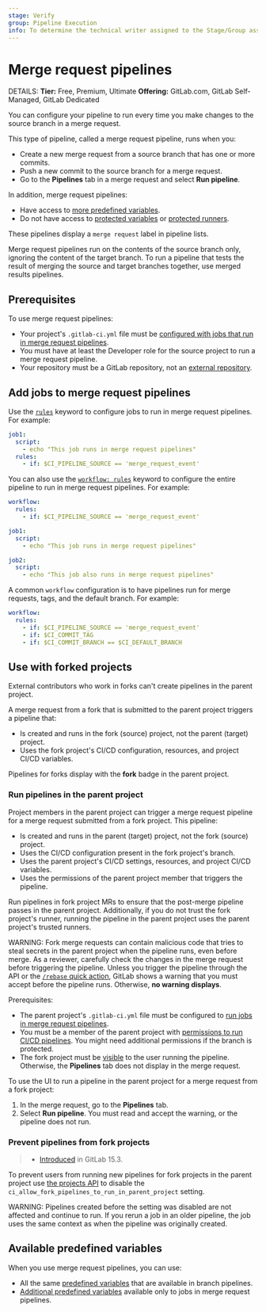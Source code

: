 ```yaml
---
stage: Verify
group: Pipeline Execution
info: To determine the technical writer assigned to the Stage/Group associated with this page, see https://handbook.gitlab.com/handbook/product/ux/technical-writing/#assignments
---
```


# Merge request pipelines

DETAILS:
**Tier:** Free, Premium, Ultimate
**Offering:** GitLab.com, GitLab Self-Managed, GitLab Dedicated

You can configure your pipeline to run every time you make changes to the
source branch in a merge request.

This type of pipeline, called a merge request pipeline, runs when you:

- Create a new merge request from a source branch that has one or more commits.
- Push a new commit to the source branch for a merge request.
- Go to the **Pipelines** tab in a merge request and select **Run pipeline**.

In addition, merge request pipelines:

- Have access to [more predefined variables](merge_request_pipelines.md#available-predefined-variables).
- Do not have access to [protected variables](../variables/index.md#protect-a-cicd-variable) or
  [protected runners](../runners/configure_runners.md#prevent-runners-from-revealing-sensitive-information).

These pipelines display a `merge request` label in pipeline lists.

Merge request pipelines run on the contents of the source branch only, ignoring the content
of the target branch. To run a pipeline that tests the result of merging the source
and target branches together, use merged results pipelines.

## Prerequisites

To use merge request pipelines:

- Your project's `.gitlab-ci.yml` file must be
  [configured with jobs that run in merge request pipelines](#add-jobs-to-merge-request-pipelines).
- You must have at least the Developer role for the
  source project to run a merge request pipeline.
- Your repository must be a GitLab repository, not an [external repository](../ci_cd_for_external_repos/index.md).

## Add jobs to merge request pipelines

Use the [`rules`](../yaml/index.md#rules) keyword to configure jobs to run in
merge request pipelines. For example:

```yaml
job1:
  script:
    - echo "This job runs in merge request pipelines"
  rules:
    - if: $CI_PIPELINE_SOURCE == 'merge_request_event'
```

You can also use the [`workflow: rules`](../yaml/index.md#workflowrules) keyword
to configure the entire pipeline to run in merge request pipelines. For example:

```yaml
workflow:
  rules:
    - if: $CI_PIPELINE_SOURCE == 'merge_request_event'

job1:
  script:
    - echo "This job runs in merge request pipelines"

job2:
  script:
    - echo "This job also runs in merge request pipelines"
```

A common `workflow` configuration is to have pipelines run for merge requests, tags, and the default branch. For example:

```yaml
workflow:
  rules:
    - if: $CI_PIPELINE_SOURCE == 'merge_request_event'
    - if: $CI_COMMIT_TAG
    - if: $CI_COMMIT_BRANCH == $CI_DEFAULT_BRANCH
```

## Use with forked projects

External contributors who work in forks can't create pipelines in the parent project.

A merge request from a fork that is submitted to the parent project triggers a
pipeline that:

- Is created and runs in the fork (source) project, not the parent (target) project.
- Uses the fork project's CI/CD configuration, resources, and project CI/CD variables.

Pipelines for forks display with the **fork** badge in the parent project.

### Run pipelines in the parent project

Project members in the parent project can trigger a merge request pipeline
for a merge request submitted from a fork project. This pipeline:

- Is created and runs in the parent (target) project, not the fork (source) project.
- Uses the CI/CD configuration present in the fork project's branch.
- Uses the parent project's CI/CD settings, resources, and project CI/CD variables.
- Uses the permissions of the parent project member that triggers the pipeline.

Run pipelines in fork project MRs to ensure that the post-merge pipeline passes in
the parent project. Additionally, if you do not trust the fork project's runner,
running the pipeline in the parent project uses the parent project's trusted runners.

WARNING:
Fork merge requests can contain malicious code that tries to steal secrets in the parent project
when the pipeline runs, even before merge. As a reviewer, carefully check the changes
in the merge request before triggering the pipeline. Unless you trigger the pipeline
through the API or the [`/rebase` quick action](../../user/project/quick_actions.md#issues-merge-requests-and-epics),
GitLab shows a warning that you must accept before the pipeline runs. Otherwise, **no warning displays**.

Prerequisites:

- The parent project's `.gitlab-ci.yml` file must be configured to
  [run jobs in merge request pipelines](#prerequisites).
- You must be a member of the parent project with [permissions to run CI/CD pipelines](../../user/permissions.md#cicd).
  You might need additional permissions if the branch is protected.
- The fork project must be [visible](../../user/public_access.md) to the
  user running the pipeline. Otherwise, the **Pipelines** tab does not display
  in the merge request.

To use the UI to run a pipeline in the parent project for a merge request from a fork project:

1. In the merge request, go to the **Pipelines** tab.
1. Select **Run pipeline**. You must read and accept the warning, or the pipeline does not run.

### Prevent pipelines from fork projects

> - [Introduced](https://gitlab.com/gitlab-org/gitlab/-/issues/325189) in GitLab 15.3.

To prevent users from running new pipelines for fork projects in the parent project
use [the projects API](../../api/projects.md#edit-a-project) to disable the `ci_allow_fork_pipelines_to_run_in_parent_project`
setting.

WARNING:
Pipelines created before the setting was disabled are not affected and continue to run.
If you rerun a job in an older pipeline, the job uses the same context as when the
pipeline was originally created.

## Available predefined variables

When you use merge request pipelines, you can use:

- All the same [predefined variables](../variables/predefined_variables.md) that are
  available in branch pipelines.
- [Additional predefined variables](../variables/predefined_variables.md#predefined-variables-for-merge-request-pipelines)
  available only to jobs in merge request pipelines.
